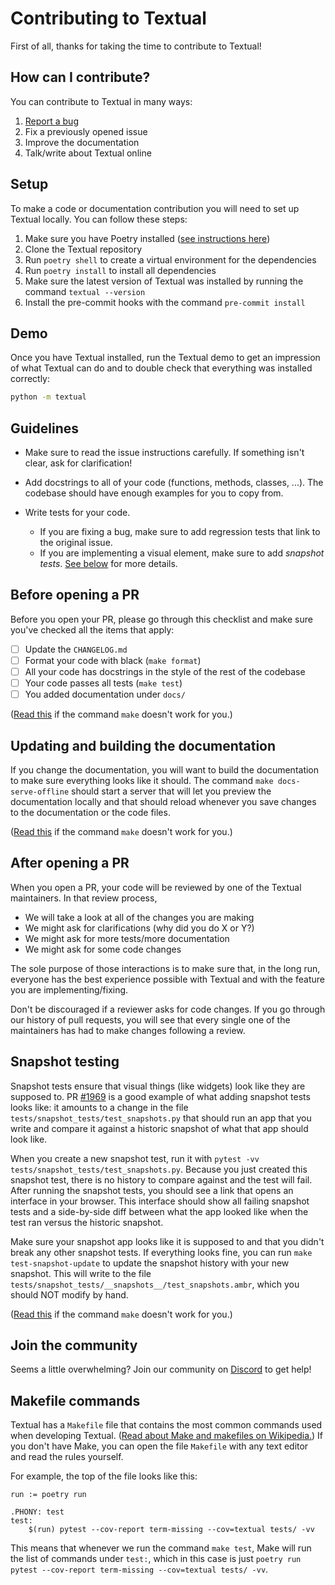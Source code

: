 # Contributing to Textual

First of all, thanks for taking the time to contribute to Textual!

## How can I contribute?

You can contribute to Textual in many ways:

 1. [Report a bug](https://github.com/textualize/textual/issues/new?title=%5BBUG%5D%20short%20bug%20description&template=bug_report.md)
 2. Fix a previously opened issue
 3. Improve the documentation
 4. Talk/write about Textual online


## Setup

To make a code or documentation contribution you will need to set up Textual locally.
You can follow these steps:

 1. Make sure you have Poetry installed ([see instructions here](https://python-poetry.org))
 2. Clone the Textual repository
 3. Run `poetry shell` to create a virtual environment for the dependencies
 4. Run `poetry install` to install all dependencies
 5. Make sure the latest version of Textual was installed by running the command `textual --version`
 6. Install the pre-commit hooks with the command `pre-commit install`

## Demo

Once you have Textual installed, run the Textual demo to get an impression of what Textual can do and to double check that everything was installed correctly:

```bash
python -m textual
```

## Guidelines

- Make sure to read the issue instructions carefully. If something isn't clear, ask for clarification!

- Add docstrings to all of your code (functions, methods, classes, ...). The codebase should have enough examples for you to copy from.

- Write tests for your code.
  - If you are fixing a bug, make sure to add regression tests that link to the original issue.
  - If you are implementing a visual element, make sure to add _snapshot tests_. [See below](#snapshot-testing) for more details.

## Before opening a PR

Before you open your PR, please go through this checklist and make sure you've checked all the items that apply:

 - [ ] Update the `CHANGELOG.md`
 - [ ] Format your code with black (`make format`)
 - [ ] All your code has docstrings in the style of the rest of the codebase
 - [ ] Your code passes all tests (`make test`)
 - [ ] You added documentation under `docs/`

([Read this](#makefile-commands) if the command `make` doesn't work for you.)

## Updating and building the documentation

If you change the documentation, you will want to build the documentation to make sure everything looks like it should.
The command `make docs-serve-offline` should start a server that will let you preview the documentation locally and that should reload whenever you save changes to the documentation or the code files.

([Read this](#makefile-commands) if the command `make` doesn't work for you.)

## After opening a PR

When you open a PR, your code will be reviewed by one of the Textual maintainers.
In that review process,

- We will take a look at all of the changes you are making
- We might ask for clarifications (why did you do X or Y?)
- We might ask for more tests/more documentation
- We might ask for some code changes

The sole purpose of those interactions is to make sure that, in the long run, everyone has the best experience possible with Textual and with the feature you are implementing/fixing.

Don't be discouraged if a reviewer asks for code changes.
If you go through our history of pull requests, you will see that every single one of the maintainers has had to make changes following a review.

## Snapshot testing

Snapshot tests ensure that visual things (like widgets) look like they are supposed to.
PR [#1969](https://github.com/Textualize/textual/pull/1969) is a good example of what adding snapshot tests looks like: it amounts to a change in the file `tests/snapshot_tests/test_snapshots.py` that should run an app that you write and compare it against a historic snapshot of what that app should look like.

When you create a new snapshot test, run it with `pytest -vv tests/snapshot_tests/test_snapshots.py`.
Because you just created this snapshot test, there is no history to compare against and the test will fail.
After running the snapshot tests, you should see a link that opens an interface in your browser.
This interface should show all failing snapshot tests and a side-by-side diff between what the app looked like when the test ran versus the historic snapshot.

Make sure your snapshot app looks like it is supposed to and that you didn't break any other snapshot tests.
If everything looks fine, you can run `make test-snapshot-update` to update the snapshot history with your new snapshot.
This will write to the file `tests/snapshot_tests/__snapshots__/test_snapshots.ambr`, which you should NOT modify by hand.

([Read this](#makefile-commands) if the command `make` doesn't work for you.)

## Join the community

Seems a little overwhelming?
Join our community on [Discord](https://discord.gg/uNRPEGCV) to get help!

## Makefile commands

Textual has a `Makefile` file that contains the most common commands used when developing Textual.
([Read about Make and makefiles on Wikipedia.](https://en.wikipedia.org/wiki/Make_(software)))
If you don't have Make, you can open the file `Makefile` with any text editor and read the rules yourself.

For example, the top of the file looks like this:

```
run := poetry run

.PHONY: test
test:
	$(run) pytest --cov-report term-missing --cov=textual tests/ -vv
```

This means that whenever we run the command `make test`, Make will run the list of commands under `test:`, which in this case is just `poetry run pytest --cov-report term-missing --cov=textual tests/ -vv`.
